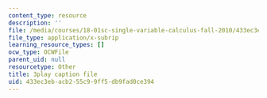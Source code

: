 ```yaml
---
content_type: resource
description: ''
file: /media/courses/18-01sc-single-variable-calculus-fall-2010/433ec3ebacb255c99ff5db9fad0ce394_apzEJCsycVM.vtt
file_type: application/x-subrip
learning_resource_types: []
ocw_type: OCWFile
parent_uid: null
resourcetype: Other
title: 3play caption file
uid: 433ec3eb-acb2-55c9-9ff5-db9fad0ce394
---
```

